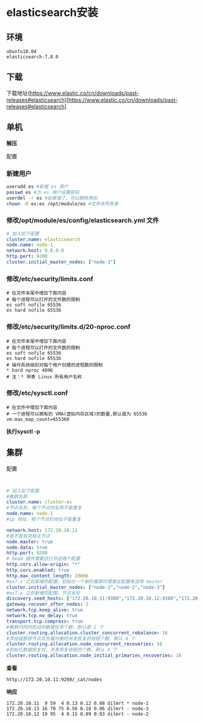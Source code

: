 # elasticsearch安装



## 环境



```
ubuntu18.04
elasticsearch-7.8.0
```



## 下载



下载地址(https://www.elastic.co/cn/downloads/past-releases#elasticsearch)[https://www.elastic.co/cn/downloads/past-releases#elasticsearch]



## 单机



**解压**



配置

### 新建用户



```bash
useradd es #新增 es 用户
passwd es #为 es 用户设置密码
userdel -r es #如果错了，可以删除再加
chown -R es:es /opt/module/es #文件夹所有者
```



### 修改/opt/module/es/config/elasticsearch.yml 文件

```yml
# 加入如下配置
cluster.name: elasticsearch
node.name: node-1
network.host: 0.0.0.0
http.port: 9200
cluster.initial_master_nodes: ["node-1"]
```

### 修改/etc/security/limits.conf



```
# 在文件末尾中增加下面内容
# 每个进程可以打开的文件数的限制
es soft nofile 65536
es hard nofile 65536
```

### 修改/etc/security/limits.d/20-nproc.conf



```
# 在文件末尾中增加下面内容
# 每个进程可以打开的文件数的限制
es soft nofile 65536
es hard nofile 65536
# 操作系统级别对每个用户创建的进程数的限制
* hard nproc 4096
# 注：* 带表 Linux 所有用户名称
```

### 修改/etc/sysctl.conf



```
# 在文件中增加下面内容
# 一个进程可以拥有的 VMA(虚拟内存区域)的数量,默认值为 65536
vm.max_map_count=655360
```

**执行sysctl -p**



## 集群



配置

```yml


# 加入如下配置
#集群名称
cluster.name: cluster-es
#节点名称，每个节点的名称不能重复
node.name: node-1
#ip 地址，每个节点的地址不能重复

network.host: 172.20.10.11
#是不是有资格主节点
node.master: true
node.data: true
http.port: 9200
# head 插件需要这打开这两个配置
http.cors.allow-origin: "*"
http.cors.enabled: true
http.max_content_length: 200mb
#es7.x 之后新增的配置，初始化一个新的集群时需要此配置来选举 master
cluster.initial_master_nodes: ["node-1","node-2","node-3"]
#es7.x 之后新增的配置，节点发现
discovery.seed_hosts: ["172.20.10.11:9300","172.20.10.12:9300","172.20.10.13:9300"]
gateway.recover_after_nodes: 2
network.tcp.keep_alive: true
network.tcp.no_delay: true
transport.tcp.compress: true
#集群内同时启动的数据任务个数，默认是 2 个
cluster.routing.allocation.cluster_concurrent_rebalance: 16
#添加或删除节点及负载均衡时并发恢复的线程个数，默认 4 个
cluster.routing.allocation.node_concurrent_recoveries: 16
#初始化数据恢复时，并发恢复线程的个数，默认 4 个
cluster.routing.allocation.node_initial_primaries_recoveries: 16
```

**查看**

```http
http://172.20.10.11:9200/_cat/nodes
```

**响应**

```
172.20.10.11  9 59  4 0.13 0.12 0.08 dilmrt * node-1
172.20.10.13 16 70 75 0.56 0.18 0.06 dilmrt - node-3
172.20.10.12 19 95  4 0.15 0.09 0.03 dilmrt - node-2
```

